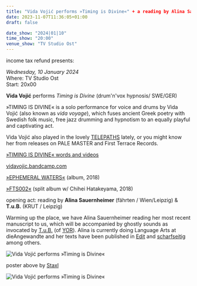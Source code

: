 ```yaml
---
title: "Vida Vojić performs »Timing is Divine«" + a reading by Alina Sauernheimer (fährten / Wien/Leipzig) & T.u.B.
date: 2023-11-07T11:36:05+01:00
draft: false

date_show: "2024|01|10"
time_show: "20:00"
venue_show: "TV Studio Ost"
---
```


income tax refund presents:

_Wednesday, 10 January 2024_
\
Where: TV Studio Ost
\
Start: 20x00

**Vida Vojić** performs _Timing is Divine_ (drum'n'vox hypnosis/ SWE/GER)

»TIMING IS DIVINE« is a solo performance for voice and drums by Vida Vojić (also known as _vida voyage_), which fuses ancient Greek poetry with Swedish folk music, free jazz drumming and hypnotism to an equally playful and captivating act.

Vida Vojić also played in the lovely [TELEPATHS](https://telepathsss.bandcamp.com) lately, or you might know her from releases on PALE MASTER and First Terrace Records.

[»TIMING IS DIVINE« words and videos](https://vidavojic.hotglue.me/?TIMING+IS+DIVINE)

[vidavojic.bandcamp.com](https://vidavojic.bandcamp.com)

[»EPHEMERAL WATERS«](https://palemaster.bandcamp.com/album/ephemeral-waters) (album, 2018)

[»FTS002«](https://firstterracerecords.bandcamp.com/album/fts002) (split album w/ Chihei Hatakeyama, 2018)

opening act: reading by **Alina Sauernheimer** (fährten / Wien/Leipzig) & **T.u.B.** (KRUT / Leipzig)

Warming up the place, we have Alina Sauernheimer reading her most recent manuscript to us, which will be accompanied by ghostly sounds as invocated by [T.u.B.](https://krutrecords.bandcamp.com/album/thats-the-law-in-this-land-after-all) (of [YOR](https://ubac.bandcamp.com/album/yor-the-future)). Alina is currently doing Language Arts at dieAngewandte and her texts have been published in [Edit](https://www.editonline.de/) and [scharfseitig](https://www.scharfseitig.de/magazin) among others.

![Vida Vojić performs »Timing is Divine«](../../posters/2024-01-10_2.jpg)

poster above by [Staxl](https://and-kal.github.io/)

![Vida Vojić performs »Timing is Divine«](../../posters/2024-01-10_1.jpg)
